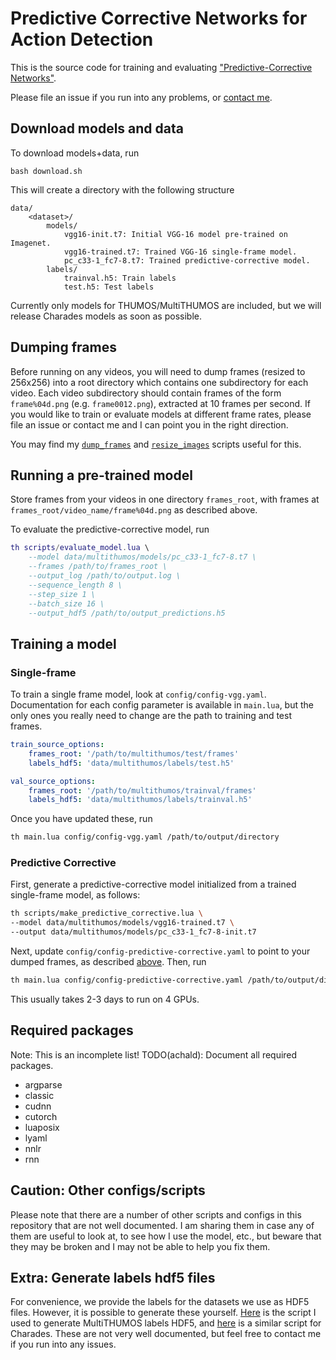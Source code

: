 # Predictive Corrective Networks for Action Detection

This is the source code for training and evaluating
["Predictive-Corrective
Networks"](http://www.achaldave.com//projects/predictive-corrective/).

Please file an issue if you run into any problems, or [contact
me](mailto:achald@cs.cmu.edu).

## Download models and data

To download models+data, run

    bash download.sh

This will create a directory with the following structure

    data/
        <dataset>/
            models/
                vgg16-init.t7: Initial VGG-16 model pre-trained on Imagenet.
                vgg16-trained.t7: Trained VGG-16 single-frame model.
                pc_c33-1_fc7-8.t7: Trained predictive-corrective model.
            labels/
                trainval.h5: Train labels
                test.h5: Test labels

Currently only models for THUMOS/MultiTHUMOS are included, but we will release
Charades models as soon as possible.

## Dumping frames

Before running on any videos, you will need to dump frames (resized to 256x256)
into a root directory which contains one subdirectory for each video. Each video
subdirectory should contain frames of the form `frame%04d.png` (e.g.
`frame0012.png`), extracted at 10 frames per second. If you would like to train
or evaluate models at different frame rates, please file an issue or contact me
and I can point you in the right direction.

You may find my
[`dump_frames`](https://github.com/achalddave/video-tools/blob/master/dump_frames.py)
and
[`resize_images`](https://github.com/achalddave/video-tools/blob/master/resize_images.py)
scripts useful for this.

## Running a pre-trained model

Store frames from your videos in one directory `frames_root`, with frames at
`frames_root/video_name/frame%04d.png` as described above.

To evaluate the predictive-corrective model, run

```lua
th scripts/evaluate_model.lua \
    --model data/multithumos/models/pc_c33-1_fc7-8.t7 \
    --frames /path/to/frames_root \
    --output_log /path/to/output.log \
    --sequence_length 8 \
    --step_size 1 \
    --batch_size 16 \
    --output_hdf5 /path/to/output_predictions.h5
```

## Training a model

### Single-frame <a name='train-single-frame'></a>

To train a single frame model, look at `config/config-vgg.yaml`. Documentation
for each config parameter is available in `main.lua`, but the only ones you
really need to change are the path to training and test frames.

```yaml
train_source_options:
    frames_root: '/path/to/multithumos/test/frames'
    labels_hdf5: 'data/multithumos/labels/test.h5'

val_source_options:
    frames_root: '/path/to/multithumos/trainval/frames'
    labels_hdf5: 'data/multithumos/labels/trainval.h5'
```

Once you have updated these, run

```bash
th main.lua config/config-vgg.yaml /path/to/output/directory
```

### Predictive Corrective

First, generate a predictive-corrective model initialized from a trained
single-frame model, as follows:

```bash
th scripts/make_predictive_corrective.lua \
--model data/multithumos/models/vgg16-trained.t7 \
--output data/multithumos/models/pc_c33-1_fc7-8-init.t7
```

Next, update `config/config-predictive-corrective.yaml` to point to your dumped
frames, as described [above](#train-single-frame). Then, run

```bash
th main.lua config/config-predictive-corrective.yaml /path/to/output/directory
```

This usually takes 2-3 days to run on 4 GPUs.

## Required packages

Note: This is an incomplete list! TODO(achald): Document all required packages.

- argparse
- classic
- cudnn
- cutorch
- luaposix
- lyaml
- nnlr
- rnn

## Caution: Other configs/scripts

Please note that there are a number of other scripts and configs in this
repository that are not well documented. I am sharing them in case any of them
are useful to look at, to see how I use the model, etc., but beware that they
may be broken and I may not be able to help you fix them.

## Extra: Generate labels hdf5 files

For convenience, we provide the labels for the datasets we use as HDF5 files.
However, it is possible to generate these yourself.
[Here](https://github.com/achalddave/thumos-scripts/blob/master/parse_temporal_annotations_to_hdf5.py)
is the script I used to generate MultiTHUMOS labels HDF5, and
[here](https://github.com/achalddave/charades-scripts/blob/master/parse_temporal_annotations_to_hdf5.py)
is a similar script for Charades. These are not very well documented, but feel
free to contact me if you run into any issues.
